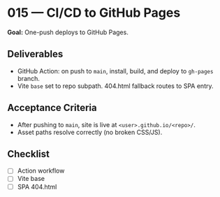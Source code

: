 # 015 — CI/CD to GitHub Pages

**Goal:** One-push deploys to GitHub Pages.

## Deliverables
- GitHub Action: on push to `main`, install, build, and deploy to `gh-pages` branch.
- Vite `base` set to repo subpath. 404.html fallback routes to SPA entry.

## Acceptance Criteria
- After pushing to `main`, site is live at `<user>.github.io/<repo>/`.
- Asset paths resolve correctly (no broken CSS/JS).

## Checklist
- [ ] Action workflow
- [ ] Vite base
- [ ] SPA 404.html